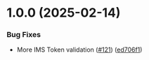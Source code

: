 # 1.0.0 (2025-02-14)


### Bug Fixes

* More IMS Token validation ([#121](https://github.com/adobe/da-admin/issues/121)) ([ed706f1](https://github.com/adobe/da-admin/commit/ed706f10624b55433200657f184ebb806f200ca4))
